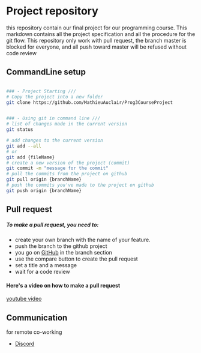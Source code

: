 # Project repository
this repository contain our final project for our programming course. This markdown contains all the project specification and all the procedure for the git flow. This repository only work with pull request, the branch master is blocked for everyone, and all push toward master will be refused without code review

## CommandLine setup

```bash

### - Project Starting ///
# Copy the project into a new folder
git clone https://github.com/MathieuAuclair/Prog3CourseProject


### - Using git in command line ///
# list of changes made in the current version 
git status 

# add changes to the current version
git add --all
# or
git add {fileName}
# create a new version of the project (commit)
git commit -m "message for the commit"
# pull the commits from the project on github
git pull origin {branchName}
# push the commits you've made to the project on github
git push origin {branchName}

```

## Pull request
##### To make a pull request, you need to:
* create your own branch with the name of your feature. 
* push the branch to the github project
* you go on [GitHub]() in the branch section
* use the compare button to create the pull request
* set a title and a message
* wait for a code review

#### Here's a video on how to make a pull request
[youtube video](https://youtu.be/rgbCcBNZcdQ?t=2m11s)

## Communication
for remote co-working
* [Discord](https://discordapp.com/invite/TCRwSFc)
